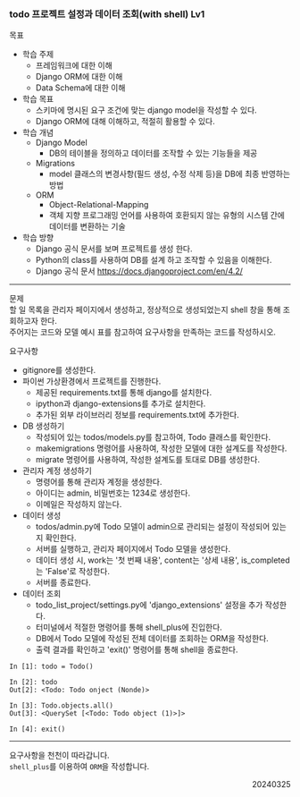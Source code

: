 ### todo 프로젝트 설정과 데이터 조회(with shell) Lv1
목표  
  - 학습 주제
    - 프레임워크에 대한 이해
    - Django ORM에 대한 이해 
    - Data Schema에 대한 이해
  - 학습 목표
    - 스키마에 명시된 요구 조건에 맞는 django model을 작성할 수 있다. 
    - Django ORM에 대해 이해하고, 적절히 활용할 수 있다.
  - 학습 개념
    - Django Model
      - DB의 테이블을 정의하고 데이터를 조작할 수 있는 기능들을 제공
    - Migrations
      - model 클래스의 변경사항(필드 생성, 수정 삭제 등)을 DB에 최종 반영하는 방법
    - ORM
      - Object-Relational-Mapping​
      - 객체 지향 프로그래밍 언어를 사용하여 ​호환되지 않는 유형의 시스템 간에 데이터를 변환하는 기술​
  - 학습 방향
    - Django 공식 문서를 보며 프로젝트를 생성 한다.
    - Python의 class를 사용하여 DB를 설계 하고 조작할 수 있음을 이해한다.
    - Django 공식 문서 https://docs.djangoproject.com/en/4.2/
---
문제  
할 일 목록을 관리자 페이지에서 생성하고, 정상적으로 생성되었는지 shell 창을 통해 조회하고자 한다.  
주어지는 코드와 모델 예시 표를 참고하여 요구사항을 만족하는 코드를 작성하시오.  

요구사항  
- gitignore를 생성한다.
- 파이썬 가상환경에서 프로젝트를 진행한다.
  - 제공된 requirements.txt를 통해 django를 설치한다.
  - ipython과 django-extensions를 추가로 설치한다.
  - 추가된 외부 라이브러리 정보를 requirements.txt에 추가한다.
- DB 생성하기
  - 작성되어 있는 todos/models.py를 참고하여, Todo 클래스를 확인한다.
  - makemigrations 명령어를 사용하여, 작성한 모델에 대한 설계도를 작성한다.
  - migrate 명령어를 사용하여, 작성한 설계도를 토대로 DB를 생성한다.
- 관리자 계정 생성하기
  - 명령어를 통해 관리자 계정을 생성한다.
  - 아이디는 admin, 비밀번호는 1234로 생성한다.
  - 이메일은 작성하지 않는다.
- 데이터 생성
  - todos/admin.py에 Todo 모델이 admin으로 관리되는 설정이 작성되어 있는지 확인한다.
  - 서버를 실행하고, 관리자 페이지에서 Todo 모델을 생성한다.
  - 데이터 생성 시, work는 '첫 번째 내용', content는 '상세 내용', is_completed는 'False'로 작성한다.
  - 서버를 종료한다.
- 데이터 조회
  - todo_list_project/settings.py에 'django_extensions' 설정을 추가 작성한다.
  - 터미널에서 적절한 명령어를 통해 shell_plus에 진입한다.
  - DB에서 Todo 모델에 작성된 전체 데이터를 조회하는 ORM을 작성한다.
  - 출력 결과를 확인하고 'exit()' 명령어를 통해 shell을 종료한다.
```
In [1]: todo = Todo()

In [2]: todo
Out[2]: <Todo: Todo onject (Nonde)>

In [3]: Todo.objects.all()
Out[3]: <QuerySet [<Todo: Todo object (1)>]>

In [4]: exit()
```
---
요구사항을 천천이 따라갑니다.  
`shell_plus`를 이용하여 `ORM`을 작성합니다.
<div style="text-align: right">20240325</div>